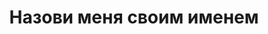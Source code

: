 ---
draft: false
slug: nazovi-menia-svoim-imenem-64bc594d
title: Назови меня своим именем
type: books
params:
  bookTitle: Назови меня своим именем
  tags:
  - audiobook
  - contemporary
  - fiction
  - gay
  - LGBTQ+
  - queer
  - young adult (YA)
  cover: https://images-na.ssl-images-amazon.com/images/S/compressed.photo.goodreads.com/books/1600264221i/39329461.jpg
  isbn: '9785045032513'
  goodreads_link: https://www.goodreads.com/book/show/39329461
  authors:
  - André Aciman, Андре Асиман
  publication_year: '2024'
  page_count: '301'
  short_book_description: История внезапного романа, возникшего между подростком и
    летним гостем, посетившим особняк его родителей на итальянской Ривьере. В течение
    нескольких беспокойных недель неумолимый, но обречённый...
  russian_translation_status: exists
  series: Call Me By Your Name
  languages:
  - Русский
  book_description: История внезапного романа, возникшего между подростком и летним
    гостем, посетившим особняк его родителей на итальянской Ривьере. В течение нескольких
    беспокойных недель неумолимый, но обречённый поток навязчивой идеи, восхищения
    и желания, неизбежно усиливает их страсть, доводя до порога отчаяния и сопутствующего
    страха перед невозможностью только одного—полной близости.
  russian_audioversion: 'no'
---